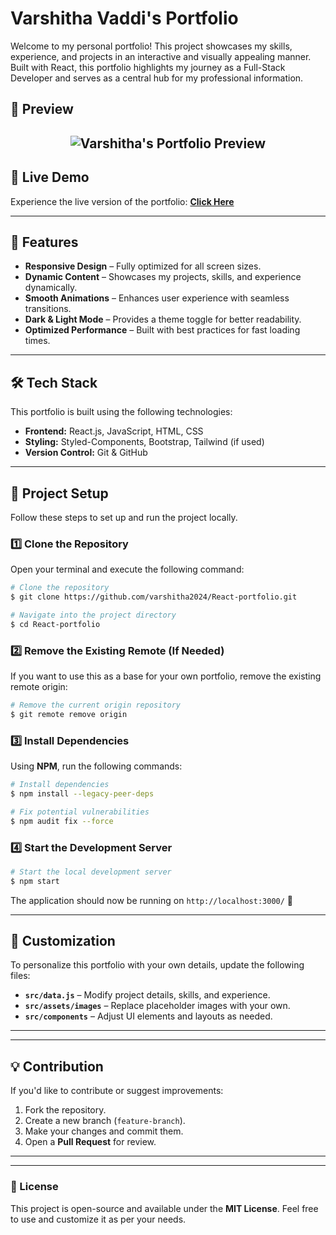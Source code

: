 # Varshitha Vaddi's Portfolio

Welcome to my personal portfolio! This project showcases my skills, experience, and projects in an interactive and visually appealing manner. Built with React, this portfolio highlights my journey as a Full-Stack Developer and serves as a central hub for my professional information.

## 📸 Preview

<h2 align="center">
  <img src="https://github.com/varshitha2024/React-portfolio/blob/master/images/portfolio.png" alt="Varshitha's Portfolio Preview" />
  <br>
</h2>

## 🚀 Live Demo

Experience the live version of the portfolio: **[Click Here](https://dev-portfolio-mayankagarwal09.vercel.app)**

---

## 📌 Features

- **Responsive Design** – Fully optimized for all screen sizes.
- **Dynamic Content** – Showcases my projects, skills, and experience dynamically.
- **Smooth Animations** – Enhances user experience with seamless transitions.
- **Dark & Light Mode** – Provides a theme toggle for better readability.
- **Optimized Performance** – Built with best practices for fast loading times.

---

## 🛠️ Tech Stack

This portfolio is built using the following technologies:

- **Frontend:** React.js, JavaScript, HTML, CSS
- **Styling:** Styled-Components, Bootstrap, Tailwind (if used)
- **Version Control:** Git & GitHub

---

## 📂 Project Setup

Follow these steps to set up and run the project locally.

### 1️⃣ Clone the Repository

Open your terminal and execute the following command:

```bash
# Clone the repository
$ git clone https://github.com/varshitha2024/React-portfolio.git

# Navigate into the project directory
$ cd React-portfolio
```

### 2️⃣ Remove the Existing Remote (If Needed)

If you want to use this as a base for your own portfolio, remove the existing remote origin:

```bash
# Remove the current origin repository
$ git remote remove origin
```

### 3️⃣ Install Dependencies

Using **NPM**, run the following commands:

```bash
# Install dependencies
$ npm install --legacy-peer-deps

# Fix potential vulnerabilities
$ npm audit fix --force
```

### 4️⃣ Start the Development Server

```bash
# Start the local development server
$ npm start
```

The application should now be running on `http://localhost:3000/` 🚀

---

## 🔧 Customization

To personalize this portfolio with your own details, update the following files:

- **`src/data.js`** – Modify project details, skills, and experience.
- **`src/assets/images`** – Replace placeholder images with your own.
- **`src/components`** – Adjust UI elements and layouts as needed.

---

---

## 💡 Contribution

If you'd like to contribute or suggest improvements:

1. Fork the repository.
2. Create a new branch (`feature-branch`).
3. Make your changes and commit them.
4. Open a **Pull Request** for review.

---

---

### 📜 License

This project is open-source and available under the **MIT License**. Feel free to use and customize it as per your needs.

